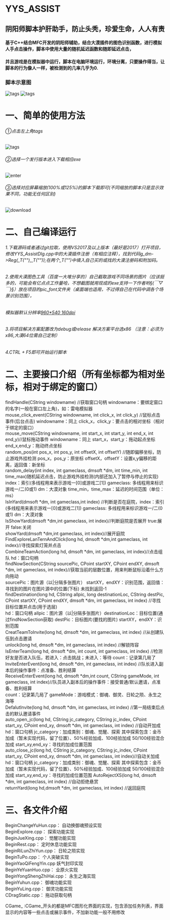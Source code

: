 # YYS_ASSIST
## 阴阳师脚本护肝助手，防止头秃，珍爱生命，人人有责
#### 基于C++结合MFC开发的阴阳师辅助，结合大漠插件的图色识别函数，进行模拟人手点击操作，脚本中使用大量的随机延迟函数和随即延迟点击，
#### 并且游戏是在模拟器中运行，脚本在电脑环境运行，环境分离，只要操作得当，让脚本的行为像人一样，被检测到的几率几乎为0.
### 脚本示意图
![tags](imgs/desc.jpg)
![tags](imgs/desc2.jpg)
# 一、简单的使用方法 
###### ①点击左上角tags
![tags](imgs/点击tags.png)

###### ②选择一个发行版本进入下载相应exe
![enter](imgs/Enter.png)
###### ③选择对应屏幕缩放(100%或125%)的脚本下载即可(不同缩放的脚本只是显示效果不同，功能无任何区别)
![download](imgs/download.png)
# 二、自己编译运行
###### 1.下载源码或者通过git拉取，使用VS2017及以上版本（最好是2017）打开项目，修改YYS_AssistDlg.cpp中的大漠插件注册（有相应注释），找到代码g_dm->Reg(_T(""),_T(""));在两个_T("")中填入自己买的或找的大漠注册码和附加码。
###### 2.使用大漠图色工具（百度一大堆分享的）自己截取游戏不同场景的图片（应该挺多的，可能会有亿点点工作量哈，不想截图就用现成的exe支持一下作者哟§(*￣▽￣*)§）放在项目的pic_font文件夹（桌面端也适用，不过得自己在代码中调各个场景识别范围），
######   模拟器默认分辨率[960*540 160dpi](照着这个分辨率只需截图，不用考虑识别区域坐标)
###### 3.将项目解决方案配置改为debug或release  解决方案平台选x86  （注意：必须为x86,大漠64位需自己定制）
###### 4.CTRL + F5即可开始运行脚本

# 二、主要接口介绍（所有坐标都为相对坐标，相对于绑定的窗口）
findHandle(CString windowname) //获取窗口句柄 windowname：要绑定窗口的名字(一般在窗口左上角)，如：雷电模拟器  
mouse_click_event(CString windowname, int click_x, int click_y) //鼠标点击事件(后台点击) windowname：同上  click_x，click_y：要点击的相对坐标（相对于绑定的窗口）  
mouse_move(CString windowname, int start_x, int start_y, int end_x, int end_y)//鼠标拖动事件 windowname：同上 start_x，start_y：拖动起点坐标   end_x,end_y：拖动终点坐标  
random_pos(int pos_x, int pos_y, int offsetX, int offsetY) //随即偏移坐标，防止游戏外挂检测 pos_x，pos_y：原坐标 offsetX，offsetY：设置x,y偏移的距离，返回值：新坐标  
random_delay(int index, int gameclass, dmsoft *dm, int time_min, int time_max)随机延迟点击，防止游戏外挂检测(内部还加入了暂停与停止的实现)  
		index：索引(多线程用来表示游戏一[0]或游戏二[1])  gameclass: 多线程用来标识游戏一/二(0或1) dm：大漠对象 time_min，time_max：延迟的时间范围（单位：ms）  
IsInYard(dmsoft *dm, int gameclass,int index) //判断是否在庭院，index：索引(多线程用来表示游戏一[0]或游戏二[1])  gameclass: 多线程用来标识游戏一/二(0或1) dm：大漠对象  
IsShowYard(dmsoft *dm,int gameclass, int index)//判断庭院是否展开 true:展开 false:关闭  
showYard(dmsoft *dm,int gameclass, int index)//展开庭院  
FindExploreLanTernAndClick(long hd, dmsoft *dm,int gameclass, int index)//寻找探索灯笼并点击  
CombineTeamAction(long hd, dmsoft *dm, int gameclass, int index)//点击组队 hd：窗口句柄  
findNowSection(CString sourcePic, CPoint startXY, CPoint endXY, dmsoft *dm, int gameclass, int index)//获取当前的层数位置，用来判断鼠标沿着什么方向拖动  
		sourcePic：图片源（以|分隔多张图片） startXY，endXY：识别范围，返回值：寻找到的图片在图片源中的位置(下标) 未找到返回-1  
findDestination(long hd, CString allpic, long destinationLoc, CString destPic, CPoint startXY, CPoint endXY, dmsoft *dm, int gameclass, int index) //寻找目标位置并点击(用于选层)  
		hd：窗口句柄 allpic：图片源（以|分隔多张图片）destinationLoc：目标位置(通过findNowSection获取) destPic：目标图片(要找的图片) startXY，endXY：识别范围  
CreatTeamToInvite(long hd, dmsoft *dm, int gameclass, int index) //从创建队伍到点击邀请   
unlock(long hd, dmsoft *dm, int gameclass, int index) //解锁阵容  
IsEnterTeam(long hd, dmsoft *dm, int count, int gameclass, int index) //检测好友是否进入队伍，若进入：点击挑战；未进入：等待  count：记录第几局了  
InviteEnterEvent(long hd, dmsoft *dm, int gameclass, int index) //队长进入副本后的操作事件：点准备、胜利结算  
ReceiveEnterEvent(long hd, dmsoft *dm,int count, CString gameMode, int gameclass, int index)//队员进入副本后的操作事件：接受普通/默认邀请，点准备、胜利结算  
		count：记录第几局了 gameMode：游戏模式：御魂、御灵、日轮之陨、永生之海等  
DefalutInvite(long hd, dmsoft *dm, int gameclass, int index) //第一局结束后点击的默认邀请事件  
auto_open_jc(long hd, CString jc_category, CString jc_index, CPoint start_xy, CPoint end_xy, dmsoft *dm, int gameclass, int index) //自动开加成  
		hd：窗口句柄 jc_category：加成类别：御魂、觉醒、探索  其中探索包含：金币加成（暂未实现代码，留了位置）、50%经验加成、100经验加成 50/100经验混合加成   			start_xy,end_xy：寻找的加成位置范围  
auto_close_jc(long hd, CString jc_category, CString jc_index, CPoint start_xy, CPoint end_xy, dmsoft *dm, int gameclass, int index)//自动关加成  
		hd：窗口句柄 jc_category：加成类别：御魂、觉醒、探索  其中探索包含：金币加成（暂未实现代码，留了位置）、50%经验加成、100经验加成 50/100经验混合加成    			start_xy,end_xy：寻找的加成位置范围
AutoRejectXS(long hd, dmsoft *dm, int gameclass, int index) //自动拒绝悬赏  
returnYard(long hd,dmsoft *dm, int gameclass, int index) //返回庭院  

# 三、各文件介绍
BeginChangeYuHun.cpp：  		自动换御魂预设实现  
BeginExplore.cpp：		探索功能实现  
BeginJueXing.cpp：		觉醒功能实现  
BeginRest.cpp：			定时休息功能实现  
BeginRiLunZhiYun.cpp：		日轮之陨实现  
BeginTuPo.cpp：			个人突破实现  
BeginYaoQiFengYin.cpp		 妖气封印实现  
BeginYeYuanHuo.cpp：		业原火实现  
BeginYongShengZhiHai.cpp：	永生之海实现  
BeginYuhun.cpp：			御魂功能实现  
BeginYuLing.cpp：		御灵功能实现  
CDragStatic.cpp：		拖动获取句柄  

CGame_   :CGame_开头的都是MFC图形化界面的实现，包含添加任务列表，界面显示的内容等一些点击或展示事件，不加新功能一般不用修改  


